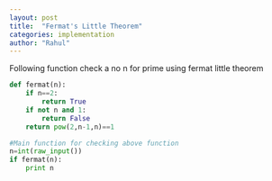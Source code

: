 ```yaml
---
layout: post
title:  "Fermat's Little Theorem"
categories: implementation
author: "Rahul"
---
```



Following function check a no n for prime using fermat little theorem

```python
def fermat(n):
    if n==2:
        return True
    if not n and 1:
        return False
    return pow(2,n-1,n)==1

#Main function for checking above function
n=int(raw_input())
if fermat(n):
    print n
```
